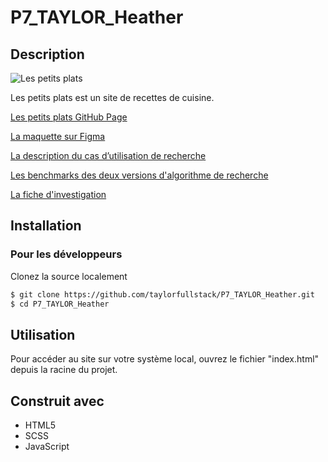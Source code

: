 # P7_TAYLOR_Heather

## Description
![Les petits plats](assets/lespetitsplats.png)

Les petits plats est un site de recettes de cuisine.

[Les petits plats GitHub Page](https://taylorfullstack.github.io/P7_TAYLOR_Heather/)

[La maquette sur Figma](https://www.figma.com/file/xqeE1ZKlHUWi2Efo8r73NK)

[La description du cas d’utilisation de recherche](https://s3-eu-west-1.amazonaws.com/course.oc-static.com/projects/Front-End+V2/P6+Algorithms/Cas+d%E2%80%99utilisation+%2303+Filtrer+les+recettes+dans+l%E2%80%99interface+utilisateur.pdf)

[Les benchmarks des deux versions d'algorithme de recherche](https://jsben.ch/E0wl2)

[La fiche d'investigation](https://acrobat.adobe.com/link/track?uri=urn:aaid:scds:US:b8d1c6be-0c5d-33e5-93c0-3b52f4c085f0)

## Installation

### Pour les développeurs

Clonez la source localement

```sh
$ git clone https://github.com/taylorfullstack/P7_TAYLOR_Heather.git
$ cd P7_TAYLOR_Heather
```

## Utilisation

Pour accéder au site sur votre système local, ouvrez le fichier "index.html" depuis la racine du projet.

## Construit avec
- HTML5
- SCSS
- JavaScript
